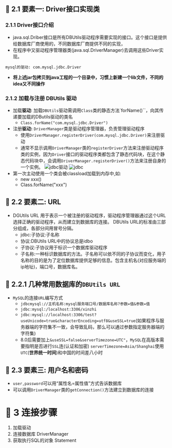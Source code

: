 ## &#127800; 2.1 要素一: Driver接口实现类
### 2.1.1 Driver接口介绍
- java.sql.Driber接口是所有DBUtils驱动程序需要实现的接口。这个接口是提供给数据库厂商使用的，不同数据库厂商提供不同的实现，
- 在程序中又驱动程序管理器类(java.sql.DriverManager)去调用这些Driver实现。
```
mysql的驱动: com.mysql.jdbc.Driver
```
- **将上述jar包拷贝到java工程的一个目录中，习惯上新建一个lib文件，不同的idea又不同操作**


### 2.1.2 加载与注册 DBUtils 驱动
- 加载**驱动**: 加载`DBUtils`驱动需调用`Class`类的静态方法`forName()``，向其传递要加载的DButils驱动的类名
  - `Class.forName("com.mysql.jdbc.Driver")`
- 注册**驱动:** `DriverManager`类是驱动程序管理器，负责管理驱动程序
  - 使用`DriverManager.registerDriver(com.mysql.jdbc.Driver)`来注册驱动
  - 通常不显示调用`DriverManager`类的`registerDriver`方法来注册驱动程序类的实例，因为`Driver`接口的驱动程序类都包含了静态代码块，在这个静态代码块中，会调用`DriverManager.registerDriver()`方法来注册自身的一个实例。
![jdbc驱动](http://lc-dDwI9S44.cn-n1.lcfile.com/673480481a3b3984e2da.png/jdbc%E9%A9%B1%E5%8A%A8.png)
![jdbc](http://lc-dDwI9S44.cn-n1.lcfile.com/51d42acff74e4082ba0c.png/jdbc.png)
- 第一次主动使用一个类会被classload加载到内存中,如:
  - new xxx()
  - Class.forName("xxx")
  
  
## &#127800; 2.2 要素二: URL
- DGUtils URL 用于表示一个被注册的驱动程序，驱动程序管理器通过这个URL选择正确的驱动程序，从而建立到数据库的连接。 DBUtils URL的标准由三部分组成，各部分间用冒号分隔。
  - jdbc:子协议:子名称
  - 协议:DBUtils URL中的协议总是idbo
  - 子协议:子协议用于标识一个数据库驱动程序
  - 子名称:一种标识数据库的方法。子名称可以依不同的子协议而变化，用子名称的目的是为了定位数据库提供足够的信息。包含主机名(对应服务端的ip地址)，端口号，数据库名。
  
## &#127800; 2.2.1 几种常用数据库的`DBUtils URL`
- `MySQL`的连接`URL`编写方式
  - `jdbcmysql://主机名称:mysql服务端口号/数据库名称?参数=值&参数=值` 
  - `jdbc:mysql:/localhost:3306/xinzhi`
  - `jdbc:mysql://localhost:3306/test?useUnicode=true&characterEncoding=utf8&useSSL=true`(如果程序与服务器端的字符集不一致，会导致乱码，那么可以通过参数指定服务器端的字符集)
  - 8.0后需要加上`&useSSL=false&serverTimezone=UTC"`，`MySQL`在高版本需要指明是否进行`SSL`连(认证和加密) `serverTimezone=Asia/Shanghai`使用`UTC`(**世界统一时间**)和中国的时间差八小时
    
## &#127800; 2.3 要素三: 用户名和密码
- `user,password`可以用“属性名=属性值”方式告诉数据库
- 可以调用`DriverManager`类的`getConnection()`方法建立到数据库的连接

# &#127800; 3 连接步骤
1. 加载驱动
2. 连接数据库 DriverManager
3. 获取执行SQL的对象 Statement